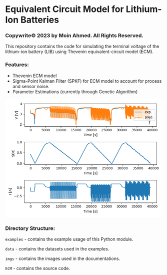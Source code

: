 # Equivalent Circuit Model for Lithium-Ion Batteries
### Copywrite©️ 2023 by Moin Ahmed. All Rights Reserved.

<p>
This repository contains the code for simulating the terminal voltage of the lithium-ion battery (LIB) using 
Thevenin equivalent-circuit model (ECM).
</p>

### Features:
- Thevenin ECM model
- Sigma-Point Kalman Filter (SPKF) for ECM model to account for process and sensor noise.
- Parameter Estimations (currently through Genetic Algorithm)

<img title="" src="https://github.com/m0in92/ECM/blob/main/imgs/example_fig.png" alt="" data-align="inline">

### Directory Structure:
```examples``` - contains the example usage of this Python module.

```data``` - contains the datasets used in the examples.

```imgs``` - contains the images used in the documentations.

```ECM``` - contains the source code.




